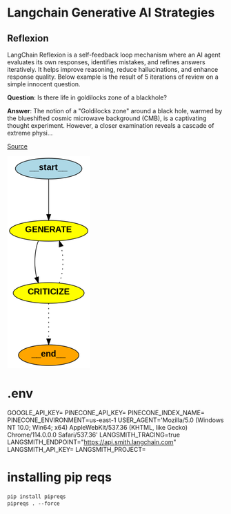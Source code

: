 # Langchain Generative AI Strategies

## Reflexion
LangChain Reflexion is a self-feedback loop mechanism where an AI agent evaluates its own responses, identifies mistakes, and refines answers iteratively. 
It helps improve reasoning, reduce hallucinations, and enhance response quality. Below example is the result of 5 iterations of review on a simple innocent question.

**Question**: Is there life in goldilocks zone of a blackhole?

**Answer**: 
The notion of a "Goldilocks zone" around a black hole, warmed by the blueshifted cosmic microwave background (CMB), is a captivating thought experiment.  However, a closer examination reveals a cascade of extreme physi...

[Source](agentic/reflexion.py)

![Reflexion](./misc/reflexion_v1.png)


# .env
GOOGLE_API_KEY=
PINECONE_API_KEY=
PINECONE_INDEX_NAME=
PINECONE_ENVIRONMENT=us-east-1
USER_AGENT='Mozilla/5.0 (Windows NT 10.0; Win64; x64) AppleWebKit/537.36 (KHTML, like Gecko) Chrome/114.0.0.0 Safari/537.36'
LANGSMITH_TRACING=true
LANGSMITH_ENDPOINT="https://api.smith.langchain.com"
LANGSMITH_API_KEY=
LANGSMITH_PROJECT=

# installing pip reqs
```shell
pip install pipreqs
pipreqs . --force
```
